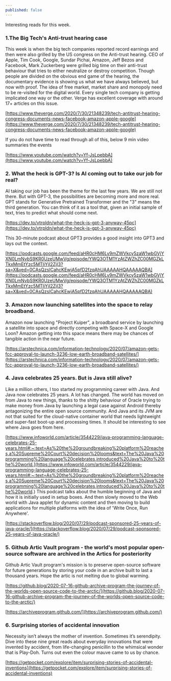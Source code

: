 ```yaml
---
published: false
---
```

Interesting reads for this week.

### 1.The Big Tech's Anti-trust hearing case 

This week is when the big tech companies reported record earnings and then were also grilled by the US congress on the Anti-trust hearing. CEO of Apple, Tim Cook, Google, Sundar Pichai, Amazon, Jeff Bezos and Facebook, Mark Zuckerberg were grilled big time on their anti-trust behaviour that tries to either neutralize or destroy competition. Though people are divided on the obvious end game of the hearing, the documentary evidence is showing us what we have always believed, but now with proof. The idea of free market, market share and monopoly need to be re-visited for the digital world. Every single tech company is getting implicated one way or the other. 
Verge has excellent coverage with around 17+ articles on this issue. 

[https://www.theverge.com/2020/7/30/21348239/tech-antitrust-hearing-congress-documents-news-facebook-amazon-apple-google](https://www.theverge.com/2020/7/30/21348239/tech-antitrust-hearing-congress-documents-news-facebook-amazon-apple-google)

If you do not have time to read through all of this, below 9 min video summaries the events 

[https://www.youtube.com/watch?v=Yf-JsLpebbA](https://www.youtube.com/watch?v=Yf-JsLpebbA)

### 2. What the heck is GPT-3? Is AI coming out to take our job for real?

AI taking our job has been the theme for the last few years. We are still not there. But with GPT-3, the possibilities are becoming more and more real.  GPT stands for Generative Pretrained Transformer and the "3" means the third generation. You can think of it as a tool that, given an initial sample of text, tries to predict what should come next.

[https://dev.to/vtrpldn/what-the-heck-is-gpt-3-anyway-45pc](https://dev.to/vtrpldn/what-the-heck-is-gpt-3-anyway-45pc)

This 30-minute podcast about GPT3 provides a good insight into GPT3 and lays out the context. 

[https://podcasts.google.com/feed/aHR0cHM6Ly9mZWVkcy5zaW1wbGVjYXN0LmNvbS9KR0UzeUMwVg/episode/YWQ3OTM1YzAtZWZhZC00MGZkLTkxMmEtYzc5MTliYjI2ZjI3?sa=X&ved=0CAsQzsICahcKEwjA5pfD2fzqAhUAAAAAHQAAAAAQBA](https://podcasts.google.com/feed/aHR0cHM6Ly9mZWVkcy5zaW1wbGVjYXN0LmNvbS9KR0UzeUMwVg/episode/YWQ3OTM1YzAtZWZhZC00MGZkLTkxMmEtYzc5MTliYjI2ZjI3?sa=X&ved=0CAsQzsICahcKEwjA5pfD2fzqAhUAAAAAHQAAAAAQBA)

### 3. Amazon now launching satellites into the space to relay broadband.

Amazon now launching "Project Kuiper", a broadband service by launching a satellite into space and directly competing with Space-X and Google Loon? Amazon getting into this space means there may be chances of tangible action in the near future.

[https://arstechnica.com/information-technology/2020/07/amazon-gets-fcc-approval-to-launch-3236-low-earth-broadband-satellites/](https://arstechnica.com/information-technology/2020/07/amazon-gets-fcc-approval-to-launch-3236-low-earth-broadband-satellites/)

### 4.  Java celebrates 25 years. But is Java still alive? 

Like a million others, I too started my programming career with Java. And Java now celebrates 25 years. A lot has changed. The world has moved on from Java to new things, thanks to the shitty behaviour of Oracle trying to make money from Java by launching a legal case against Android thereby antagonizing the entire open source community. And Java and its JVM are not that suited for the cloud-native container world that needs lightweight and super-fast boot-up and processing times. It should be interesting to see where Java goes from here. 

[https://www.infoworld.com/article/3544229/java-programming-language-celebrates-25-years.html#:~:text=As%20the%20groundbreaking%20platform%20reaches,a%20Supreme%20Court%20decision%20looms&text=The%20Java%20programming%20language%20celebrates,introduced%20Java%20to%20the%20world.](https://www.infoworld.com/article/3544229/java-programming-language-celebrates-25-years.html#:~:text=As%20the%20groundbreaking%20platform%20reaches,a%20Supreme%20Court%20decision%20looms&text=The%20Java%20programming%20language%20celebrates,introduced%20Java%20to%20the%20world.)
This podcast talks about the humble beginning of Java and how it is initially used in setup boxes. And then slowly moved to the Web world with Java applet for dynamic content and then moving to build applications for multiple platforms with the idea of 'Write Once, Run Anywhere'. 

[https://stackoverflow.blog/2020/07/29/podcast-sponsored-25-years-of-java-oracle/](https://stackoverflow.blog/2020/07/29/podcast-sponsored-25-years-of-java-oracle/)

### 5. Github Artic Vault program -  the  world's most popular open-source software are archived in the Artics for posteriority 

Github Artic Vault program's mission is to preserve open-source software for future generations by storing your code in an archive built to last a thousand years. Hope the artic is not melting due to global warming. 

[https://github.blog/2020-07-16-github-archive-program-the-journey-of-the-worlds-open-source-code-to-the-arctic/](https://github.blog/2020-07-16-github-archive-program-the-journey-of-the-worlds-open-source-code-to-the-arctic/)

[https://archiveprogram.github.com/](https://archiveprogram.github.com/)

### 6. Surprising stories of accidental innovation

Necessity isn’t always the mother of invention. Sometimes it’s serendipity. Dive into these nine great reads about everyday innovations that were invented by accident, from life-changing penicillin to the whimsical wonder that is Play-Doh. Turns out even the colour mauve came to us by chance.

[https://getpocket.com/explore/item/surprising-stories-of-accidental-inventions](https://getpocket.com/explore/item/surprising-stories-of-accidental-inventions)
